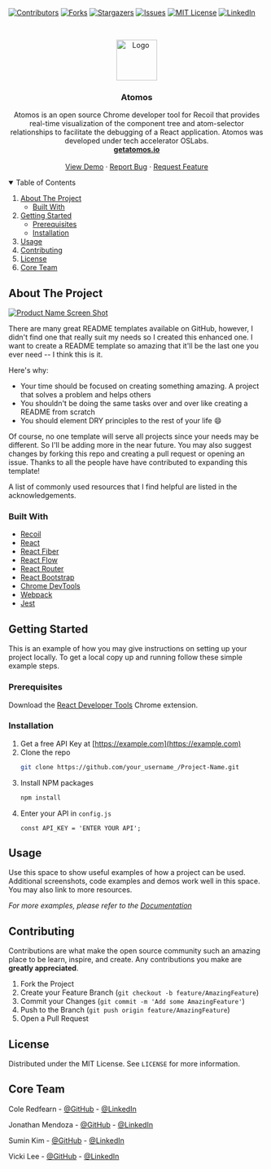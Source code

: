 <!--
*** Thanks for checking out the Best-README-Template. If you have a suggestion
*** that would make this better, please fork the repo and create a pull request
*** or simply open an issue with the tag "enhancement".
*** Thanks again! Now go create something AMAZING! :D
-->



<!-- PROJECT SHIELDS -->
<!--
*** I'm using markdown "reference style" links for readability.
*** Reference links are enclosed in brackets [ ] instead of parentheses ( ).
*** See the bottom of this document for the declaration of the reference variables
*** for contributors-url, forks-url, etc. This is an optional, concise syntax you may use.
*** https://www.markdownguide.org/basic-syntax/#reference-style-links
-->
[![Contributors][contributors-shield]][contributors-url]
[![Forks][forks-shield]][forks-url]
[![Stargazers][stars-shield]][stars-url]
[![Issues][issues-shield]][issues-url]
[![MIT License][license-shield]][license-url]
[![LinkedIn][linkedin-shield]][linkedin-url]



<!-- PROJECT LOGO -->
<br />
<p align="center">
  <a href="https://github.com/oslabs-beta/atomos">
    <img src="images/logo.png" alt="Logo" width="80" height="80">
  </a>

  <h3 align="center">Atomos</h3>

  <p align="center">
    Atomos is an open source Chrome developer tool for Recoil that provides real-time visualization of the component tree and atom-selector relationships to facilitate the debugging of a React application. Atomos was developed under tech accelerator OSLabs.
    <br />
    <a href="https://www.getatomos.io"><strong>getatomos.io</strong></a>
    <br />
    <br />
    <a href="https://www.getatomos.io">View Demo</a>
    ·
    <a href="https://github.com/oslabs-beta/atomos/issues">Report Bug</a>
    ·
    <a href="https://github.com/oslabs-beta/atomos/issues">Request Feature</a>
  </p>
</p>



<!-- TABLE OF CONTENTS -->
<details open="open">
  <summary>Table of Contents</summary>
  <ol>
    <li>
      <a href="#about-the-project">About The Project</a>
      <ul>
        <li><a href="#built-with">Built With</a></li>
      </ul>
    </li>
    <li>
      <a href="#getting-started">Getting Started</a>
      <ul>
        <li><a href="#prerequisites">Prerequisites</a></li>
        <li><a href="#installation">Installation</a></li>
      </ul>
    </li>
    <li><a href="#usage">Usage</a></li>
    <li><a href="#contributing">Contributing</a></li>
    <li><a href="#license">License</a></li>
    <li><a href="#core-team">Core Team</a></li>
  </ol>
</details>



<!-- ABOUT THE PROJECT -->
## About The Project

[![Product Name Screen Shot][product-screenshot]](https://example.com)

There are many great README templates available on GitHub, however, I didn't find one that really suit my needs so I created this enhanced one. I want to create a README template so amazing that it'll be the last one you ever need -- I think this is it.

Here's why:
* Your time should be focused on creating something amazing. A project that solves a problem and helps others
* You shouldn't be doing the same tasks over and over like creating a README from scratch
* You should element DRY principles to the rest of your life :smile:

Of course, no one template will serve all projects since your needs may be different. So I'll be adding more in the near future. You may also suggest changes by forking this repo and creating a pull request or opening an issue. Thanks to all the people have have contributed to expanding this template!

A list of commonly used resources that I find helpful are listed in the acknowledgements.

### Built With

* [Recoil](https://recoiljs.org/)
* [React](https://reactjs.org/)
* [React Fiber](https://github.com/acdlite/react-fiber-architecture)
* [React Flow](https://recoiljs.org/)
* [React Router](https://reactrouter.com/)
* [React Bootstrap](https://react-bootstrap.github.io/)
* [Chrome DevTools](https://developers.google.com/web/tools/chrome-devtools)
* [Webpack](https://webpack.js.org/)
* [Jest](https://jestjs.io/)



<!-- GETTING STARTED -->
## Getting Started

This is an example of how you may give instructions on setting up your project locally.
To get a local copy up and running follow these simple example steps.

### Prerequisites

Download the <a href="https://chrome.google.com/webstore/detail/react-developer-tools/fmkadmapgofadopljbjfkapdkoienihi?hl=en">React Developer Tools</a> Chrome extension.

### Installation

1. Get a free API Key at [https://example.com](https://example.com)
2. Clone the repo
   ```sh
   git clone https://github.com/your_username_/Project-Name.git
   ```
3. Install NPM packages
   ```sh
   npm install
   ```
4. Enter your API in `config.js`
   ```JS
   const API_KEY = 'ENTER YOUR API';
   ```



<!-- USAGE EXAMPLES -->
## Usage

Use this space to show useful examples of how a project can be used. Additional screenshots, code examples and demos work well in this space. You may also link to more resources.

_For more examples, please refer to the [Documentation](https://example.com)_



<!-- CONTRIBUTING -->
## Contributing

Contributions are what make the open source community such an amazing place to be learn, inspire, and create. Any contributions you make are **greatly appreciated**.

1. Fork the Project
2. Create your Feature Branch (`git checkout -b feature/AmazingFeature`)
3. Commit your Changes (`git commit -m 'Add some AmazingFeature'`)
4. Push to the Branch (`git push origin feature/AmazingFeature`)
5. Open a Pull Request



<!-- LICENSE -->
## License

Distributed under the MIT License. See `LICENSE` for more information.



<!-- CORE TEAM -->
## Core Team

Cole Redfearn - [@GitHub](https://github.com/coleredfearn/) - [@LinkedIn](https://www.linkedin.com/in/coleredfearn/)

Jonathan Mendoza - [@GitHub](https://github.com/mendxza) - [@LinkedIn](https://twitter.com/your_username)

Sumin Kim - [@GitHub](https://github.com/ppsm920/) - [@LinkedIn](https://www.linkedin.com/in/ppsm920/)

Vicki Lee - [@GitHub](https://github.com/vlee022/) - [@LinkedIn](https://www.linkedin.com/in/vlee022/)





<!-- MARKDOWN LINKS & IMAGES -->
<!-- https://www.markdownguide.org/basic-syntax/#reference-style-links -->
[contributors-shield]: https://img.shields.io/github/contributors/oslabs-beta/atomos.svg?style=for-the-badge
[contributors-url]: https://github.com/oslabs-beta/atomos/graphs/contributors
[forks-shield]: https://img.shields.io/github/forks/oslabs-beta/atomos.svg?style=for-the-badge
[forks-url]: https://github.com/oslabs-beta/atomos/network/members
[stars-shield]: https://img.shields.io/github/stars/oslabs-beta/atomos.svg?style=for-the-badge
[stars-url]: https://github.com/oslabs-beta/atomos/stargazers
[issues-shield]: https://img.shields.io/github/issues/oslabs-beta/atomos.svg?style=for-the-badge
[issues-url]: https://github.com/oslabs-beta/atomos/issues
[license-shield]: https://img.shields.io/github/license/othneildrew/Best-README-Template.svg?style=for-the-badge
[license-url]: https://github.com/othneildrew/Best-README-Template/blob/master/LICENSE.txt
[linkedin-shield]: https://img.shields.io/badge/-LinkedIn-black.svg?style=for-the-badge&logo=linkedin&colorB=555
[linkedin-url]: https://www.linkedin.com/company/getatomos/
[product-screenshot]: images/screenshot.png

